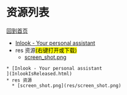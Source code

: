 
# 资源列表

[回到首页](https://charleechan.github.io/MyWiki)

* [Inlook - Your personal assistant
](InlookIsReleased.html)
* res 资源<mark>(右键打开或下载)</mark>
  * [screen_shot.png](res/screen_shot.png)


```mind:height=300,title=内容概要,color
* [Inlook - Your personal assistant
](InlookIsReleased.html)
* res 资源
  * [screen_shot.png](res/screen_shot.png)
```

